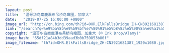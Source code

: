```yaml
---
layout: post
title:  "温哥华岛麋鹿瀑布吊桥鸟瞰图，加拿大"
date:   "2019-07-25 16:00:00 +0800"
image_url: "http://cn.bing.com/th?id=OHR.ElkFallsBridge_ZH-CN3921681387_1920x1080.jpg&rf=LaDigue_1920x1080.jpg&pid=hp"
link: "/search?q=%e9%ba%8b%e9%b9%bf%e7%80%91%e5%b8%83%e5%90%8a%e6%a1%a5&form=hpcapt&mkt=zh-cn"
copyright: "温哥华岛麋鹿瀑布吊桥鸟瞰图，加拿大 (© Ink Drop/Alamy)"
image_hash: "65df21a84b3dd39aad3b0b759853b80f"
image_filename: "th?id=OHR.ElkFallsBridge_ZH-CN3921681387_1920x1080.jpg&rf=LaDigue_1920x1080.jpg&pid=hp"
---
```


